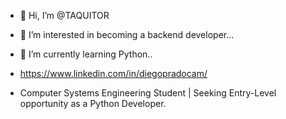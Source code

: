 - 👋 Hi, I’m @TAQUITOR
- 👀 I’m interested in becoming a backend developer...
- 🌱 I’m currently learning Python..
- https://www.linkedin.com/in/diegopradocam/

- Computer Systems Engineering Student | Seeking Entry-Level opportunity as a Python Developer.

